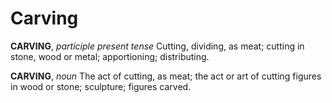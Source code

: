# Carving

**CARVING**, _participle present tense_ Cutting, dividing, as meat; cutting in stone, wood or metal; apportioning; distributing.

**CARVING**, _noun_ The act of cutting, as meat; the act or art of cutting figures in wood or stone; sculpture; figures carved.